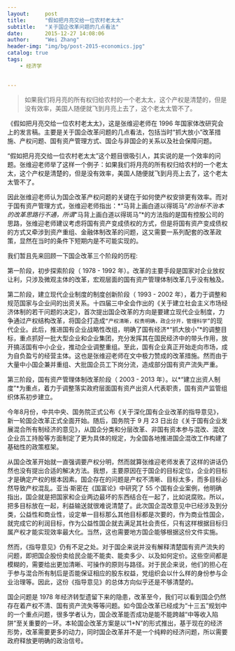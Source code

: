 ```yaml
---
layout:     post
title:      "假如把月亮交给一位农村老太太"
subtitle:   "关于国企改革问题的几点看法"
date:       2015-12-27 14:08:06
author:     "Wei Zhang"
header-img: "img/bg/post-2015-economics.jpg"
catalog: true
tags:
    - 经济学
   

---
```


>如果我们将月亮的所有权归给农村的一个老太太，这个产权是清楚的，但是没有效率，美国人随便就飞到月亮上去了，这个老太太管不了。
>
>


《假如把月亮交给一位农村老太太》，这是张维迎老师在 1996 年国家体改研究会上的发言稿。主要是关于国企改革问题的几点看法，包括当时“抓大放小”改革措施、产权问题、国有资产管理方式、国企与非国企的关系以及社会保障问题。


“假如把月亮交给一位农村老太太”这个题目很吸引人，其实说的是一个效率的问题。张维迎老师举了这样一个例子：如果我们将月亮的所有权归给农村的一个老太太，这个产权是清楚的，但是没有效率，美国人随便就飞到月亮上去了，这个老太太管不了。

因此张维迎老师认为国企改革产权问题的关键在于如何使产权安排更有效率。而对于国有资产管理方式，张维迎老师指出：*“马背上画白道以得斑马”*的治标不治本的改革思路行不通，所谓*“马背上画白道以得斑马”*的方法指的是国有控股公司的思路，张维迎老师建议考虑将国有资产变成债权的方式，但是将国有资产变成债权的方式又牵涉到资产重组、金融体制改革的问题，这又需要一系列配套的改革政策，显然在当时的条件下短期内是不可能实现的。


我们暂且先来回顾一下国企改革三个阶段的历程:

第一阶段，初步探索阶段（ 1978 - 1992 年）。改革的主要手段是国家对企业放权让利，只涉及微观主体的改革，宏观层面的国有资产管理体制改革几乎没有触及。

第二阶段，建立现代企业制度的制度创新阶段（ 1993 - 2002 年），着力于调整和规范国家与企业间的出资关系。十四届三中全会作出的《关于建立社会主义市场经济体制的若干问题的决定》，首次提出国企改革的方向是要建立现代企业制度，力争通过产权结构改革，将国企打造成`“产权清晰，权责明确，政企分开，管理科学”`的现代企业。此后，推进国有企业战略性改组，明确了国有经济*“抓大放小”*的调整目标，重点抓好一批大型企业和企业集团，充分发挥其在国民经济中的带头作用，放开搞活国有中小企业，推动企业调整重组。至此，国有企业真正开始走向市场，成为自负盈亏的经营主体。这也是张维迎老师在文中极力赞成的改革措施。然而由于大量中小国企兼并重组、大批国企员工下岗分流，造成部分国有资产流失严重。

第三阶段，国有资产管理体制改革阶段（ 2003 - 2013 年）。以*“建立出资人制度”*为重点，着力于调整落实政府层面国有资产出资人代表职责，国有资产监管组织体系初步建立。


今年8月份，中共中央、国务院正式公布《关于深化国有企业改革的指导意见》，新一轮国企改革正式全面开始。随后，国务院于 9 月 23 日出台《关于国有企业发展混合所有制经济的意见》，从国企分类和分层改革、非国有资本参与混改、混改企业员工持股等方面制定了更为具体的规定，为全国各地推进国企混改工作构建了基础性的政策框架。


从国企改革开始就一直强调要产权分明，然而就算张维迎老师发表了这样的讲话仍然也没有提出合适的解决方法。我想，主要原因在于国企的目标定位，企业的目标才是确定产权的根本因素。国企存在的问题是产权不清晰、目标太多，而多目标必然导致产权混乱。亚当·斯密在《国富论》中研究了 55 个国有企业案例，他明确指出，国企就是把国家和企业两边最坏的东西结合在一起了，比如说腐败。所以，把多目标放在一起，利益输送就很难说清楚了。此次国企混改意见中已经涉及到分类，公益性和商业性，设定单一目标那么其他目标都是次要的，作为商业性国企，就完成它的利润目标，作为公益性国企就去满足其社会责任，只有这样根据目标归属产权才能实现效率最大化。当然，这也需要地方国企能够根据这份文件实施。


然而，《指导意见》仍有不足之处。对于国企来说并没有解释清楚国有资产流失的问题，即把国企股份卖给民企能不能卖、能卖多少、以及如何定价。这些空间都是模糊的，需要给出更加清晰、可操作的原则与路径。对于民企来说，他们的担心在于参与混合所有制后是否能保证相应的股东权益，党组织会以什么样的身份参与企业治理等。因此，这份《指导意见》的总体方向似乎还是不够清楚的。


国企问题是 1978 年经济转型遗留下来的隐患，改革至今，我们可以看到国企仍然存在着产权不清、国有资产流失等等问题。如今国企改革已经成为“十三五”规划中的一个重点问题，很多学者认为，国企改革能否成功是能不能跨越“中等收入陷阱”至关重要的一环。本轮国企改革方案是以“1+N”的形式推出，基于现在的经济形势，改革需要更多的动力，同时国企改革并不是一个纯粹的经济问题，所以需要政府释放更明确的政治信号。
